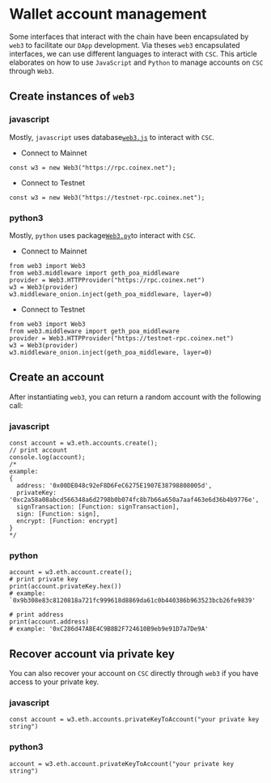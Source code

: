 # Wallet account management

Some interfaces that interact with the chain have been encapsulated by `web3` to facilitate our `DApp` development. Via theses `web3` encapsulated interfaces, we can use different languages to interact with `CSC`. 
This article elaborates on how to use `JavaScript` and `Python` to manage accounts on `CSC` through `Web3`.

## Create instances of `web3`

### javascript

Mostly, `javascript` uses database[`web3.js`](https://web3js.readthedocs.io/en/v1.3.4/) to interact with `CSC`.

* Connect to Mainnet

```
const w3 = new Web3("https://rpc.coinex.net");
```

* Connect to Testnet

```
const w3 = new Web3("https://testnet-rpc.coinex.net");
```

### python3
Mostly, `python` uses package[`Web3.py`](https://web3py.readthedocs.io/en/stable/)to interact with `CSC`.

* Connect to Mainnet

```
from web3 import Web3
from web3.middleware import geth_poa_middleware
provider = Web3.HTTPProvider("https://rpc.coinex.net")
w3 = Web3(provider)
w3.middleware_onion.inject(geth_poa_middleware, layer=0)
```

* Connect to Testnet

```
from web3 import Web3
from web3.middleware import geth_poa_middleware
provider = Web3.HTTPProvider("https://testnet-rpc.coinex.net")
w3 = Web3(provider)
w3.middleware_onion.inject(geth_poa_middleware, layer=0)
```

## Create an account

After instantiating `web3`, you can return a random account with the following call:

### javascript

```
const account = w3.eth.accounts.create();
// print account
console.log(account);
/*
example:
{
  address: '0x00DE048c92eF8D6FeC6275E1907E38798808005d',
  privateKey: '0xc2a58a08abcd566348a6d2798b0b074fc8b7b66a650a7aaf463e6d36b4b9776e',
  signTransaction: [Function: signTransaction],
  sign: [Function: sign],
  encrypt: [Function: encrypt]
}
*/
```

### python

```
account = w3.eth.account.create();
# print private key
print(account.privateKey.hex())
# example: `0x9b308e83c8120818a721fc999618d8869da61c0b440386b963523bcb26fe9839'

# print address
print(account.address)
# example: '0xC286d47ABE4C9B8B2F724610B9eb9e91D7a7De9A'
```

## Recover account via private key

You can also recover your account on `CSC` directly through `web3` if you have access to your private key.

### javascript

```
const account = w3.eth.accounts.privateKeyToAccount("your private key string")
```

### python3

```
account = w3.eth.account.privateKeyToAccount("your private key string")
```
